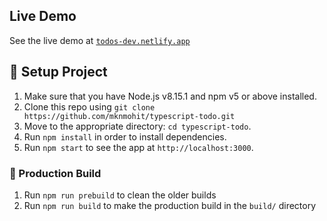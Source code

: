 ## Live Demo
See the live demo at <a href="https://todos-dev.netlify.app/">`todos-dev.netlify.app`</a>

## :wrench: Setup Project

1. Make sure that you have Node.js v8.15.1 and npm v5 or above installed.
1. Clone this repo using `git clone https://github.com/mknmohit/typescript-todo.git`
1. Move to the appropriate directory: `cd typescript-todo`.
1. Run `npm install` in order to install dependencies.
1. Run `npm start` to see the app at `http://localhost:3000`.

### :rocket: Production Build
1. Run `npm run prebuild` to clean the older builds
1. Run `npm run build` to make the production build in the `build/` directory

